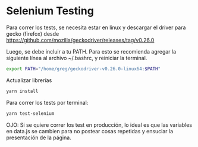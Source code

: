 # Selenium Testing

Para correr los tests, se necesita estar en linux y descargar el driver para gecko (firefox) desde https://github.com/mozilla/geckodriver/releases/tag/v0.26.0

Luego, se debe incluir a tu PATH. Para esto se recomienda agregar la siguiente línea al archivo ~/.bashrc, y reiniciar la terminal.

```bash
export PATH="/home/greg/geckodriver-v0.26.0-linux64:$PATH"
```

Actualizar librerías
```bash
yarn install
```

Para correr los tests por terminal:
```bash
yarn test-selenium
```

OJO: Si se quiere correr los test en producción, lo ideal es que las variables en data.js se cambien para no postear cosas repetidas y ensuciar la presentación de la página.
